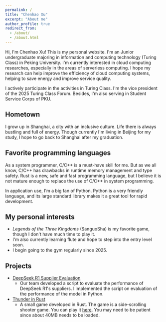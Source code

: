 ```yaml
---
permalink: /
title: "Chenhao Xu"
excerpt: "About me"
author_profile: true
redirect_from: 
  - /about/
  - /about.html
---
```


Hi, I'm Chenhao Xu! This is my personal website. I'm an Junior undergraduate majoring in information and computing technology (Turing Class) in Peking University. I'm currently interested in cloud computing researches, especially in the areas of serverless computing. I hope my research can help improve the efficiency of cloud computing systems, helping to save energy and improve service quality.

I actively participate in the activities in Turing Class. I'm the vice president of the 2025 Turing Class Forum. Besides, I'm also serving in Student Service Corps of PKU.

## Hometown

I grow up in Shanghai, a city with an inclusive culture. Life there is always bustling and full of energy. Though currently I'm living in Beijing for my study, I hope to go back to Shanghai after my graduation.

## Favorite programming languages

As a system programmer, C/C++ is a must-have skill for me. But as we all know, C/C++ has drawbacks in runtime memory management and type safety. Rust is a new, safe and fast programming language, but I believe it is not mature enough to replace the use of C/C++ in system programming. 

In application use, I'm a big fan of Python. Python is a very friendly language, and its large standard library makes it a great tool for rapid development.

## My personal interests

- *Legends of the Three Kingdoms* (SanguoSha) is my favorite game, though I don't have much time to play it.
- I'm also currently learning flute and hope to step into the entry level soon.
- I begin going to the gym regularly since 2025.

## Projects

- [DeepSeek R1 Supplier Evaluation](https://github.com/llm-router/DeepSeekRouter)
  * Our team developed a script to evaluate the performance of DeepSeek R1's suppliers. I implemented the script on evaluation of the performance of the model in Python.
- [Thunder in Rust](https://github.com/bucket-xv/Thunder-in-Rust)
  * A small game developed in Rust. The game is a side-scrolling shooter game. You can play it [here](https://bucket-xv.github.io/Thunder-in-Rust/). You may need to be patient since about 40MB needs to be loaded.


